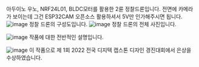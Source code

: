 아두이노 우노, NRF24L01, BLDC모터를 활용한 2륜 정찰드론입니다.
전면에 카메라가 보이는데 그건 ESP32CAM 오픈소스 활용하셔서 5V만 인가해주시면 됩니다.
![image](https://github.com/lee-seong-wook/RCDRON/assets/130055880/3310ffb0-054b-402b-a69f-f347e549025f)
정찰 드론의 구성도입니다.
![image](https://github.com/lee-seong-wook/RCDRON/assets/130055880/8121e0d7-88e0-4139-a412-5459c465ba40)
정찰 드론의 전체 사진입니다.



![image](https://github.com/lee-seong-wook/RCDRON/assets/130055880/3a8c3af4-3ae0-4a03-9f23-3bf9e3c38968)
작품에 대한 전반적인 설명입니다.

![image](https://github.com/lee-seong-wook/RCDRON/assets/130055880/0967211f-8fb1-43c3-9ff7-0f1b2e8b0695)
이 작품으로 제 1회 2022 전국 디지텍 캡스톤 디자인 경진대회에서 은상을 수상하였습니다. 
